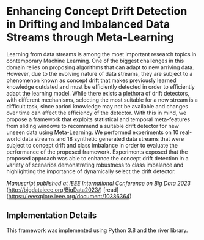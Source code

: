 # Enhancing Concept Drift Detection in Drifting and Imbalanced Data Streams through Meta-Learning


Learning from data streams is among the most important research topics in contemporary Machine Learning. One of the biggest challenges in this domain relies on proposing algorithms that can adapt to new arriving data. However, due to the evolving nature of data streams, they are subject to a phenomenon known as concept drift that makes previously learned knowledge outdated and must be efficiently detected in order to efficiently adapt the learning model. While there exists a plethora of drift detectors, with different mechanisms, selecting the most suitable for a new stream is a difficult task, since apriori knowledge may not be available and changes over time can affect the efficiency of the detector.  With this in mind, we propose a framework that exploits statistical and temporal meta-features from sliding windows to recommend a suitable drift detector for new unseen data using Meta-Learning. We performed experiments on 10 real-world data streams and 18 synthetic generated data streams that were subject to concept drift and class imbalance in order to evaluate the performance of the proposed framework. Experiments exposed that the proposed approach was able to enhance the concept drift detection in a variety of scenarios demonstrating robustness to class imbalance and highlighting the importance of dynamically select the drift detector.


*Manuscript published at IEEE International Conference on Big Data 2023* (http://bigdataieee.org/BigData2023/) [read] (https://ieeexplore.ieee.org/document/10386364)


## Implementation Details

This framework was implemented using Python 3.8 and the river library.
